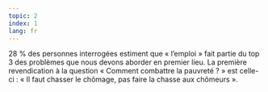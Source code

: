 ```yaml
---
topic: 2
index: 1
lang: fr
---
```

28 % des personnes interrogées estiment que « l’emploi » fait partie du top 3
des problèmes que nous devons aborder en premier lieu. La première
revendication à la question « Comment combattre la pauvreté ? » est celle-ci :
« Il faut chasser le chômage, pas faire la chasse aux chômeurs ».


